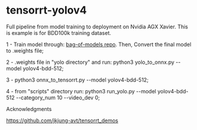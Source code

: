 # tensorrt-yolov4
 Full pipeline from model training to deployment on Nvidia AGX Xavier. This is example is for BDD100k training dataset.


1 - Train model through: [bag-of-models repo](https://github.com/tmralmeida/bag-of-models/tree/master/CNNs/2-Object_Detection). Then, Convert the final model to .weights file;

2 - .weights file in "yolo directory" and run: python3 yolo_to_onnx.py --model yolov4-bdd-512;

3 - python3 onnx_to_tensorrt.py --model yolov4-bdd-512;

4 - from "scripts" directory run: python3 run_yolo.py --model yolov4-bdd-512 --category_num 10 --video_dev 0;



Acknowledgments

https://github.com/jkjung-avt/tensorrt_demos
